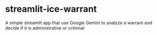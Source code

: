 # streamlit-ice-warrant
A simple streamlit app that use Google Gemini to analyze a warrant and decide if it is administrative or criminal
